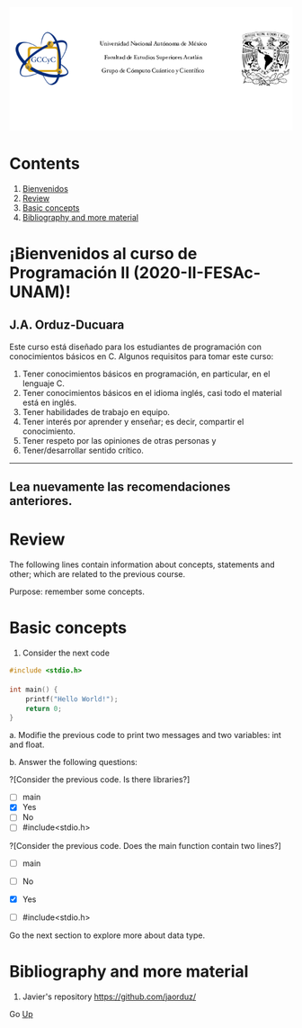 ![LogoGCCyC](/figs/logosNB.png)
<!---Go <a href="#inicio">Up</a> --->

# Contents <a name="inicio"></a>
1. [Bienvenidos](#welcome)
2. [Review](#review)
3. [Basic concepts](#basicConcepts)
4. [Bibliography and more material](#bibliographyMaterial)



# ¡Bienvenidos al curso de Programación II (2020-II-FESAc-UNAM)!<a name="welcome"></a>
## J.A. Orduz-Ducuara

Este curso está diseñado para los estudiantes de programación con conocimientos básicos en C.
Algunos requisitos para tomar este curso:
1. Tener conocimientos básicos en programación, en particular, en el lenguaje C.
2. Tener conocimientos básicos en el idioma inglés, casi todo el material está en inglés.
3. Tener habilidades de trabajo en equipo.
4. Tener interés por aprender y enseñar; es decir, compartir el conocimiento.
5. Tener respeto por las opiniones de otras personas  y 
6. Tener/desarrollar sentido crítico.

---
Lea nuevamente las recomendaciones anteriores.
---



# Review<a name="review"></a>


The following lines contain information about concepts, statements and other; which are 
related to the previous course.

Purpose: remember some concepts.


# Basic concepts<a name="basicConcepts"></a>


1. Consider the next code

```C runnable
#include <stdio.h>

int main() {
	printf("Hello World!");
	return 0;
}

```
a. Modifie the previous code to print two messages and two variables: int and float. 


b. Answer the following questions:

?[Consider the previous code. Is there libraries?]
-[ ] main
-[x] Yes
-[ ] No
-[ ] #include<stdio.h>

?[Consider the previous code. Does the main function contain two lines?]
-[ ] main
-[ ] No
-[x] Yes
-[ ] #include<stdio.h>


Go the next section to explore more about data type.


# Bibliography and more material<a name="bibliographyMaterial"></a>
1. Javier's repository https://github.com/jaorduz/

Go <a href="#inicio">Up</a>
